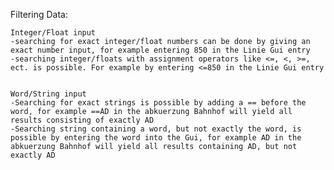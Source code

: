 Filtering Data:

    Integer/Float input
    -searching for exact integer/float numbers can be done by giving an exact number input, for example entering 850 in the Linie Gui entry
    -searching integer/floats with assignment operators like <=, <, >=, ect. is possible. For example by entering <=850 in the Linie Gui entry


    Word/String input
    -Searching for exact strings is possible by adding a == before the word, for example ==AD in the abkuerzung Bahnhof will yield all results consisting of exactly AD
    -Searching string containing a word, but not exactly the word, is possible by entering the word into the Gui, for example AD in the abkuerzung Bahnhof will yield all results containing AD, but not exactly AD
    
